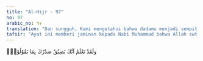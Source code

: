 ```yaml
---
title: "Al-Hijr - 97"
no: 97
arabic_no: ٩٧
translation: "Dan sungguh, Kami mengetahui bahwa dadamu menjadi sempit disebabkan apa yang mereka ucapkan, "
tafsir: "Ayat ini memberi jaminan kepada Nabi Muhammad bahwa Allah swt memeliharanya dari tindakan orang-orang musyrik Mekah yang memperolok-olok dan menyakitinya serta memelihara Al-Qur'an dari usaha-usaha orang-orang yang ingin mengotorinya.\n\nAth-thabari menyampaikan riwayat dari Sa'id bin Jubair bahwa orang-orang musyrik Mekah yang memperolok-olok Al-Qur'an dan Nabi Muhammad ialah al-Walid bin Mugirah, al-'As bin Wa'il, Al-'Adi bin Qais, Aswad bin Abdu Yaguts, dan Aswad bin Muththalib. Mereka semua terkenal dalam sejarah, dan sebab-sebab kematian mereka adalah akibat tindakan mereka sendiri.\n\nMenurut suatu riwayat diterangkan bahwa suatu ketika Nabi saw berada di hadapan orang-orang kafir Mekah, mereka saling mengedipkan mata tanpa setahu Nabi Muhammad saw, dan berkata sesamanya dengan maksud mengejek Nabi, \"Inikah orang yang mendakwakan dirinya nabi?\" Pada waktu itu, Jibril a.s. menyertai Nabi, lalu Jibril menusuk punggung orang-orang yang memperolok-olokkan itu dengan jarinya, sehingga menimbulkan bekas, luka, dan borok yang busuk baunya. Tiada seorang pun yang mendekati mereka karena baunya itu. Maka turunlah ayat ini yang menegaskan bahwa Nabi saw dilindungi Allah swt dari gangguan orang-orang kafir.\n\nAllah mengetahui bahwa Nabi saw merasa sedih karena olok-olokan dan tindakan orang-orang kafir. Untuk mengobati kesedihannya itu, Allah memerintahkan Nabi saw untuk bertasbih, mensucikan Allah dari segala sesuatu yang menyekutukan-Nya, salat, rukuk, sujud, banyak melakukan ibadah, berbuat baik, dan mengekang hawa nafsu. Hal ini berlaku pula bagi kaum Muslimin sampai akhir hayat mereka."
---
```


وَلَقَدْ نَعْلَمُ اَنَّكَ يَضِيْقُ صَدْرُكَ بِمَا يَقُوْلُوْنَۙ
